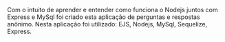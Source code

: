 Com o intuito de aprender e entender como funciona o Nodejs juntos com Express e MySql foi criado esta aplicação de perguntas e respostas anônimo. Nesta aplicação foi utilizado: EJS, Nodejs, MySql, Sequelize, Express.
